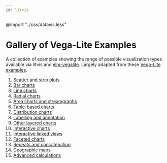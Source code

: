 ```yaml
---
id: litvis
---
```


@import "../css/datavis.less"

# Gallery of Vega-Lite Examples

A collection of examples showing the range of possible visualization types available via litvis and [elm-vegalite](https://package.elm-lang.org/packages/gicentre/elm-vegalite/latest/). Largely adapted from these [Vega-Lite examples](https://vega.github.io/vega-lite/examples/).

1.  [Scatter and strip plots](scatter.md)
1.  [Bar charts](bars.md)
1.  [Line charts](lines.md)
1.  [Radial charts](radial.md)
1.  [Area charts and streamgraphs](area.md)
1.  [Table-based charts](table.md)
1.  [Distribution charts](distrib.md)
1.  [Labelling and annotation](annotation.md)
1.  [Other layered charts](layered.md)
1.  [Interactive charts](interactive.md)
1.  [Interactive linked views](interactiveLinked.md)
1.  [Faceted charts](facet.md)
1.  [Repeats and concatenation](concats.md)
1.  [Geographic maps](geo.md)
1.  [Advanced calculations](advanced.md)
